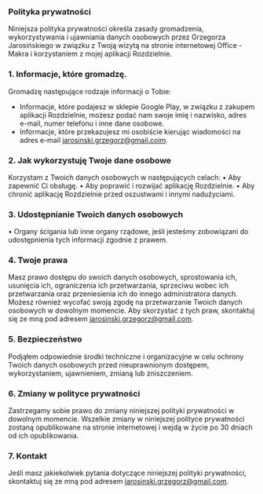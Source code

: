 ### Polityka prywatności
Niniejsza polityka prywatności określa zasady gromadzenia, wykorzystywania i ujawniania danych osobowych przez Grzegorza Jarosińskiego w związku z Twoją wizytą na stronie internetowej Office - Makra i korzystaniem z mojej aplikacji Rozdzielnie.
### 1. Informacje, które gromadzę.
Gromadzę następujące rodzaje informacji o Tobie:
* Informacje, które podajesz w sklepie Google Play, w związku z zakupem aplikacji Rozdzielnie, możesz podać nam swoje imię i nazwisko, adres e-mail, numer telefonu i inne dane osobowe.
* Informacje, które przekazujesz mi osobiście kierując wiadomości na adres e-mail jarosinski.grzegorz@gmail.coim.
### 2. Jak wykorzystuję Twoje dane osobowe
Korzystam z Twoich danych osobowych w następujących celach:
• Aby zapewnić Ci obsługę.
• Aby poprawić i rozwijać aplikację Rozdzielnie.
• Aby chronić aplikację Rozdzielnie przed oszustwami i innymi nadużyciami.
### 3. Udostępnianie Twoich danych osobowych
• Organy ścigania lub inne organy rządowe, jeśli jesteśmy zobowiązani do udostępnienia tych informacji zgodnie z prawem.
### 4. Twoje prawa
Masz prawo dostępu do swoich danych osobowych, sprostowania ich, usunięcia ich, ograniczenia ich przetwarzania, sprzeciwu wobec ich przetwarzania oraz przeniesienia ich do innego administratora danych. Możesz również wycofać swoją zgodę na przetwarzanie Twoich danych osobowych w dowolnym momencie. Aby skorzystać z tych praw, skontaktuj się ze mną pod adresem jarosinski.grzegorz@gmail.com.
### 5. Bezpieczeństwo
Podjąłem odpowiednie środki techniczne i organizacyjne w celu ochrony Twoich danych osobowych przed nieuprawnionym dostępem, wykorzystaniem, ujawnieniem, zmianą lub zniszczeniem.
### 6. Zmiany w polityce prywatności
Zastrzegamy sobie prawo do zmiany niniejszej polityki prywatności w dowolnym momencie. Wszelkie zmiany w niniejszej polityce prywatności zostaną opublikowane na stronie internetowej i wejdą w życie po 30 dniach od ich opublikowania.
### 7. Kontakt
Jeśli masz jakiekolwiek pytania dotyczące niniejszej polityki prywatności, skontaktuj się ze mną pod adresem jarosinski.grzegorz@gmail.com.
